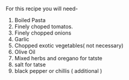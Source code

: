 For this recipe you will need-
1. Boiled Pasta
2. Finely choped tomatos.
3. Finely chopped onions
4. Garlic
5. Chopped exotic vegetables( not necessary)
6. Olive Oil
7. Mixed herbs and oregano for tatste
9. salt for tatse
10. black pepper or chillis ( additional )